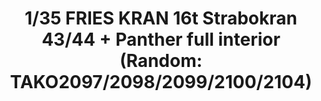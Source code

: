 ---
title: "1/35 FRIES KRAN 16t Strabokran 43/44 + Panther full interior (Random: TAKO2097/2098/2099/2100/2104)"
price: TBA
desc: ""
img_path: "/assets/img/TAKO2108.jpg"
brand: AMMO
available: true
special_offer: false
new: false
soon: false
cat: "Plasticne-Makete"
subcat: "PM-TAKOM"
subsubcat: ""
sifra: "TAKO2108"
---
